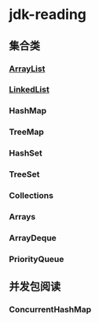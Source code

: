 # jdk-reading  

## 集合类
### [ArrayList](https://github.com/Adams112/jdk-reading/blob/master/ArrayList.md)
### [LinkedList](https://github.com/Adams112/jdk-reading/blob/master/LinkedList.md)
### HashMap
### TreeMap
### HashSet
### TreeSet
### Collections
### Arrays
### ArrayDeque
### PriorityQueue

## 并发包阅读
### ConcurrentHashMap

